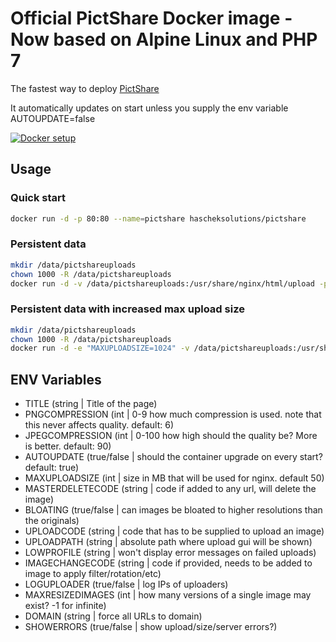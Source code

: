 # Official PictShare Docker image - Now based on Alpine Linux and PHP 7
The fastest way to deploy [PictShare](https://www.pictshare.net)

It automatically updates on start unless you supply the env variable AUTOUPDATE=false

[![Docker setup](http://www.pictshare.net/b65dea2117.gif)](https://www.pictshare.net/8a1dec0973.mp4)

## Usage
### Quick start
```bash
docker run -d -p 80:80 --name=pictshare hascheksolutions/pictshare
```

### Persistent data
```bash
mkdir /data/pictshareuploads
chown 1000 -R /data/pictshareuploads
docker run -d -v /data/pictshareuploads:/usr/share/nginx/html/upload -p 80:80 --name=pictshare hascheksolutions/pictshare
```

### Persistent data with increased max upload size
```bash
mkdir /data/pictshareuploads
chown 1000 -R /data/pictshareuploads
docker run -d -e "MAXUPLOADSIZE=1024" -v /data/pictshareuploads:/usr/share/nginx/html/upload -p 80:80 --name=pictshare hascheksolutions/pictshare
```


## ENV Variables
- TITLE (string | Title of the page)
- PNGCOMPRESSION (int | 0-9 how much compression is used. note that this never affects quality. default: 6)
- JPEGCOMPRESSION (int | 0-100 how high should the quality be? More is better. default: 90)
- AUTOUPDATE (true/false | should the container upgrade on every start? default: true)
- MAXUPLOADSIZE (int | size in MB that will be used for nginx. default 50)
- MASTERDELETECODE (string | code if added to any url, will delete the image)
- BLOATING (true/false | can images be bloated to higher resolutions than the originals)
- UPLOADCODE (string | code that has to be supplied to upload an image)
- UPLOADPATH (string | absolute path where upload gui will be shown)
- LOWPROFILE (string | won't display error messages on failed uploads)
- IMAGECHANGECODE (string | code if provided, needs to be added to image to apply filter/rotation/etc)
- LOGUPLOADER (true/false | log IPs of uploaders)
- MAXRESIZEDIMAGES (int | how many versions of a single image may exist? -1 for infinite)
- DOMAIN (string | force all URLs to domain)
- SHOWERRORS (true/false | show upload/size/server errors?)
